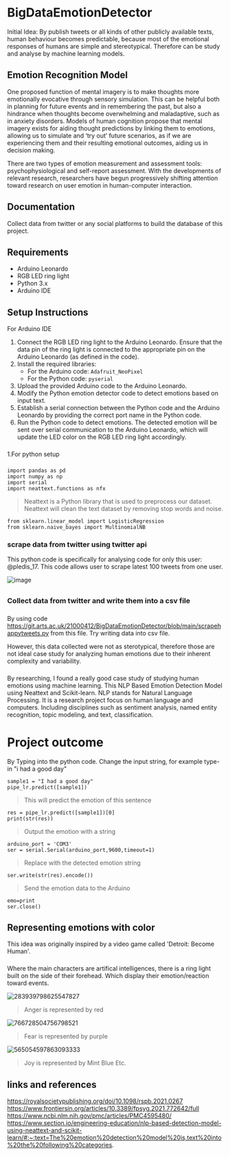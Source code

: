 # BigDataEmotionDetector


Initial Idea:
By publish tweets or all kinds of other publicly available texts, human behaviour becomes predictable, because most of the emotional responses of humans are simple and stereotypical. Therefore can be study and analyse by machine learning models.


## Emotion Recognition Model

One proposed function of mental imagery is to make thoughts more emotionally evocative through sensory simulation. This can be helpful both in planning for future events and in remembering the past, but also a hindrance when thoughts become overwhelming and maladaptive, such as in anxiety disorders. Models of human cognition propose that mental imagery exists for aiding thought predictions by linking them to emotions, allowing us to simulate and ‘try out’ future scenarios, as if we are experiencing them and their resulting emotional outcomes, aiding us in decision making.

There are two types of emotion measurement and assessment tools: psychophysiological and self-report assessment. With the developments of relevant research, researchers have begun progressively shifting attention toward research on user emotion in human-computer interaction.

## Documentation 
Collect data from twitter or any social platforms to build the database of this project.
## Requirements

- Arduino Leonardo
- RGB LED ring light
- Python 3.x
- Arduino IDE
## Setup Instructions
For Arduino IDE
1. Connect the RGB LED ring light to the Arduino Leonardo. Ensure that the data pin of the ring light is connected to the appropriate pin on the Arduino Leonardo (as defined in the code).
2. Install the required libraries:
   - For the Arduino code: `Adafruit_NeoPixel`
   - For the Python code: `pyserial`
3. Upload the provided Arduino code to the Arduino Leonardo.
4. Modify the Python emotion detector code to detect emotions based on input text.
5. Establish a serial connection between the Python code and the Arduino Leonardo by providing the correct port name in the Python code.
6. Run the Python code to detect emotions. The detected emotion will be sent over serial communication to the Arduino Leonardo, which will update the LED color on the RGB LED ring light accordingly.
###
1.For python setup
###
```
import pandas as pd
import numpy as np
import serial
import neattext.functions as nfx
``` 
>Neattext is a Python library that is used to preprocess our dataset. Neattext will clean the text dataset by removing stop words and noise.

```
from sklearn.linear_model import LogisticRegression
from sklearn.naive_bayes import MultinomialNB
```

### scrape data from twitter using twitter api
This python code is specifically for analysing code for only this user: @pledis_17. This code allows user to scrape latest 100 tweets from one user.

![image](https://git.arts.ac.uk/storage/user/363/files/9627473d-01a3-49a5-91ab-a370f5fe6991)
##
### Collect data from twitter and write them into a csv file
###
By using code https://git.arts.ac.uk/21000412/BigDataEmotionDetector/blob/main/scrapehappytweets.py from this file. Try writing data into csv file.

However, this data collected were not as sterotypical, therefore those are not ideal case study for analyzing human emotions due to their inherent complexity and variability. 
###
By researching, I found a really good case study of studying human emotions using machine learning. This NLP Based Emotion Detection Model using Neattext and Scikit-learn. NLP stands for Natural Language Processing. It is a research project focus on human language and computers. Including disciplines such as sentiment analysis, named entity recognition, topic modeling, and text, classification.

# Project outcome

By Typing into the python code. Change the input string, for example type-in "i had a good day"
```
sample1 = "I had a good day"
pipe_lr.predict([sample1])
```
>This will predict the emotion of this sentence
```
res = pipe_lr.predict([sample1])[0]
print(str(res))
```
>Output the emotion with a string

```
arduino_port = 'COM3'
ser = serial.Serial(arduino_port,9600,timeout=1)
```
>Replace with the detected emotion string
```
ser.write(str(res).encode())  
```
>Send the emotion data to the Arduino
```
emo=print
ser.close() 
```
## Representing emotions with color

This idea was originally inspired by a video game called 'Detroit: Become Human'. 
###
Where the main characters are artifical intelligences, there is a ring light built on the side of their forehead. Which display their emotion/reaction toward events.

![283939798625547827](https://git.arts.ac.uk/storage/user/363/files/04c5393c-6a2b-4eb8-98ad-9ab1037da73b)
>Anger is represented by red

![766728504756798521](https://git.arts.ac.uk/storage/user/363/files/230f996c-adb2-4bdd-b16f-8b7b9989d07c)
>Fear is represented by purple

![565054597863093333](https://git.arts.ac.uk/storage/user/363/files/f018ad3b-84a9-458e-9d5d-940de7c5f615)
>Joy is represented by Mint Blue
>Etc.

## links and references
https://royalsocietypublishing.org/doi/10.1098/rspb.2021.0267
https://www.frontiersin.org/articles/10.3389/fpsyg.2021.772642/full
https://www.ncbi.nlm.nih.gov/pmc/articles/PMC4595480/
https://www.section.io/engineering-education/nlp-based-detection-model-using-neattext-and-scikit-learn/#:~:text=The%20emotion%20detection%20model%20is,text%20into%20the%20following%20categories.
 
